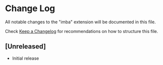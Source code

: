 # Change Log
All notable changes to the "imba" extension will be documented in this file.

Check [Keep a Changelog](http://keepachangelog.com/) for recommendations on how to structure this file.

## [Unreleased]
- Initial release